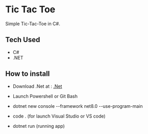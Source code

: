 # Tic Tac Toe

Simple Tic-Tac-Toe in C#.


## Tech Used

- C#
- .NET


## How to install

- Download .Net at : [.Net](https://dotnet.microsoft.com/en-us/download)
- Launch Powershell or Git Bash
- dotnet new console --framework net8.0 --use-program-main

- code . (for launch Visual Studio or VS code)
  
- dotnet run (running app)
